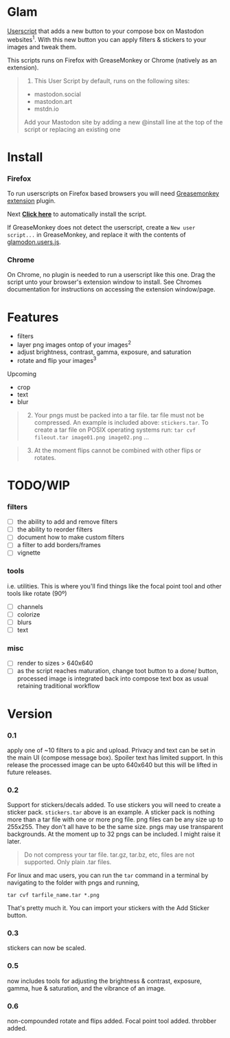 # Glam
[Userscript](https://en.wikipedia.org/wiki/Userscript) that adds a new button to your compose box on Mastodon websites<sup>1</sup>. With this new button you can apply filters & stickers to your images and tweak them.

This scripts runs on Firefox with GreaseMonkey or Chrome (natively as an extension).

> 1. This User Script by default, runs on the following sites:
>
>   * mastodon.social
>   * mastodon.art
>   * mstdn.io
> 
>   Add your Mastodon site by adding a new @install line at the top of the script or replacing an existing one


# Install

### Firefox

To run userscripts on Firefox based browsers you will need [Greasemonkey extension](https://addons.mozilla.org/en-US/firefox/addon/greasemonkey/) plugin. 

Next **[Click here](https://raw.githubusercontent.com/spaceottercode/glamodon/master/glamodon.user.js)** to automatically install the script.

If GreaseMonkey does not detect the userscript, create a `New user script...` in GreaseMonkey, and replace it with the contents of [glamodon.users.js](https://raw.githubusercontent.com/spaceottercode/glamodon/master/glamodon.user.js).

### Chrome

On Chrome, no plugin is needed to run a userscript like this one. Drag the script unto your browser's extension window to install. See Chromes documentation for instructions on accessing the extension window/page.

# Features

* filters
* layer png images ontop of your images<sup>2</sup>
* adjust brightness, contrast, gamma, exposure, and saturation
* rotate and flip your images<sup>3</sup>

Upcoming

* crop
* text
* blur

> 2. Your pngs must be packed into a tar file. tar file must not be compressed. An example is included above: `stickers.tar`. To create a tar file on POSIX operating systems run: `tar cvf fileout.tar image01.png image02.png` ...

> 3. At the moment flips cannot be combined with other flips or rotates.

# TODO/WIP

### filters

- [ ] the ability to add and remove filters
- [ ] the ability to reorder filters
- [ ] document how to make custom filters
- [ ] a filter to add borders/frames
- [ ] vignette

### tools

i.e. utilities. This is where you'll find things like the focal point tool and other tools like rotate (90º)

- [ ] channels
- [ ] colorize
- [ ] blurs
- [ ] text

### misc

- [ ] render to sizes > 640x640
- [ ] as the script reaches maturation, change toot button to a done/ button, processed image is integrated back
into compose text box as usual retaining traditional workflow

# Version

### 0.1

apply one of ~10 filters to a pic and upload. Privacy and text can be set in the main UI (compose message box). Spoiler text has limited support. In this release the processed image can be upto 640x640 but this will be lifted in future releases.

### 0.2

Support for stickers/decals added. To use stickers you will need to create a sticker pack. `stickers.tar` above is an example. A sticker pack is nothing more than a tar file with one or more png file. png files can be any size up to 255x255. They don't all have to be the same size. pngs may use transparent backgrounds. At the moment up to 32 pngs can be included. I might raise it later.

> Do not compress your tar file. tar.gz, tar.bz, etc, files are not supported. Only plain .tar files.

For linux and mac users, you can run the `tar` command in a terminal by navigating to the folder with pngs and running,

~~~
tar cvf tarfile_name.tar *.png 
~~~

That's pretty much it. You can import your stickers with the Add Sticker button.

### 0.3

stickers can now be scaled.

### 0.5

now includes tools for adjusting the brightness & contrast, exposure, gamma, hue & saturation, and the vibrance of an image.

### 0.6

non-compounded rotate and flips added. Focal point tool added. throbber added.
